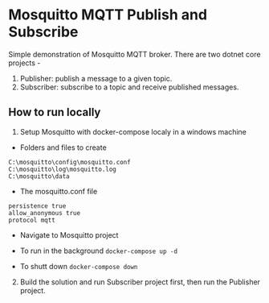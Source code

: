 # Mosquitto MQTT Publish and Subscribe
Simple demonstration of Mosquitto MQTT broker.
There are two dotnet core projects - 
1. Publisher: publish a message to a given topic.
2. Subscriber: subscribe to a topic and receive published messages.

## How to run locally

1. Setup Mosquitto with docker-compose localy in a windows machine
- Folders and files to create
```
C:\mosquitto\config\mosquitto.conf
C:\mosquitto\log\mosquitto.log
C:\mosquitto\data
```

- The mosquitto.conf file
```
persistence true
allow_anonymous true
protocol mqtt
```

- Navigate to Mosquitto project

- To run in the background
```docker-compose up -d```

- To shutt down
```docker-compose down```


2. Build the solution and run Subscriber project first, then run the Publisher project.

